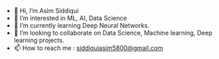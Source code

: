 - 👋 Hi, I’m Asim Siddiqui
- 👀 I’m interested in ML, AI, Data Science
- 🌱 I’m currently learning Deep Neural Networks.
- 💞️ I’m looking to collaborate on Data Science, Machine learning, Deep learning projects.
- 📫 How to reach me : siddiquiasim5800@gmail.com

<!---
asim5800/asim5800 is a ✨ special ✨ repository because its `README.md` (this file) appears on your GitHub profile.
You can click the Preview link to take a look at your changes.
--->
